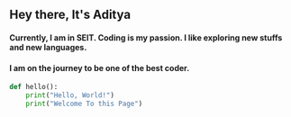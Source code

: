 ## Hey there, It's Aditya

#### Currently, I am in SEIT. Coding is my passion. I like exploring new stuffs and new languages. 
#### I am on the journey to be one of the best coder.

```python
def hello():
    print("Hello, World!")
    print("Welcome To this Page")



